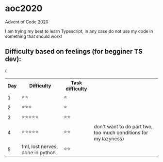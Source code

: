 # aoc2020

Advent of Code 2020

I am trying my best to learn Typescript, in any case do not use my code in something that should work!

## Difficulty based on feelings (for begginer TS dev):

<table>
  <tr>
    <th>Day</th>
    <th>Difficulty</th>
    <th>Task difficulty</th>
  </tr>
  <tr>
    <td>1</td>
    <td>⭐️⭐️</td>
    <td>⭐️</td>
  </tr>
  <tr>    
    <td>2</td>
    <td>⭐️⭐️⭐️</td>
    <td>⭐️</td>
  </tr>
  <tr>    
    <td>3</td>
    <td>⭐️⭐️⭐️⭐️⭐️</td>
    <td>⭐️⭐️</td>
  </tr>
  <tr>    
    <td>4</td>
    <td>⭐️⭐️⭐️⭐️⭐️</td>
    <td>⭐️⭐️</td> (
    <td>don't want to do part two, too much conditions for my lazyness)</td>
  </tr>  
  <tr>    
    <td>5</td>
    <td>fml, lost nerves, done in python</td>
    <td>⭐️⭐️</td>
  </tr>

</table>
